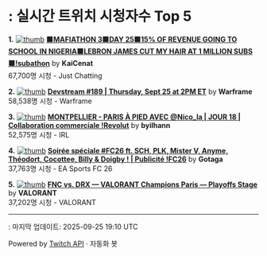# : 실시간 트위치 시청자수 Top 5

**1.** [![thumb](https://static-cdn.jtvnw.net/previews-ttv/live_user_kaicenat-320x180.jpg)](https://twitch.tv/KaiCenat)
**[🟩MAFIATHON 3🟩DAY 25🟩15% OF REVENUE GOING TO SCHOOL IN NIGERIA🟩LEBRON JAMES CUT MY HAIR AT 1 MILLION SUBS🟩!subathon](https://twitch.tv/KaiCenat)** by **KaiCenat**<br>67,700명 시청  - Just Chatting

**2.** [![thumb](https://static-cdn.jtvnw.net/previews-ttv/live_user_warframe-320x180.jpg)](https://twitch.tv/Warframe)
**[Devstream #189 | Thursday, Sept 25 at 2PM ET](https://twitch.tv/Warframe)** by **Warframe**<br>58,538명 시청  - Warframe

**3.** [![thumb](https://static-cdn.jtvnw.net/previews-ttv/live_user_byilhann-320x180.jpg)](https://twitch.tv/byilhann)
**[MONTPELLIER - PARIS À PIED AVEC @Nico_la | JOUR 18 | Collaboration commerciale !Revolut](https://twitch.tv/byilhann)** by **byilhann**<br>52,575명 시청  - IRL

**4.** [![thumb](https://static-cdn.jtvnw.net/previews-ttv/live_user_gotaga-320x180.jpg)](https://twitch.tv/Gotaga)
**[Soirée spéciale #FC26 ft. SCH, PLK, Mister V, Anyme, Théodort, Cocottee, Billy & Doigby ! | Publicité !FC26](https://twitch.tv/Gotaga)** by **Gotaga**<br>37,763명 시청  - EA Sports FC 26

**5.** [![thumb](https://static-cdn.jtvnw.net/previews-ttv/live_user_valorant-320x180.jpg)](https://twitch.tv/VALORANT)
**[FNC vs. DRX — VALORANT Champions Paris — Playoffs Stage](https://twitch.tv/VALORANT)** by **VALORANT**<br>37,202명 시청  - VALORANT


---
: 마지막 업데이트: 2025-09-25 19:10 UTC

Powered by [Twitch API](https://dev.twitch.tv/docs/api/reference) · 자동화 봇